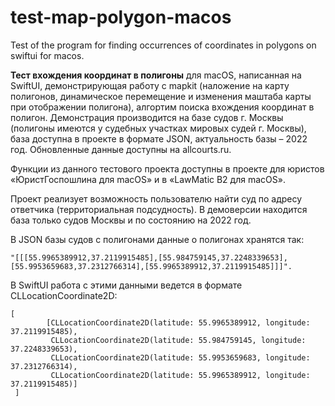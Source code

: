 # test-map-polygon-macos
 Test of the program for finding occurrences of coordinates in polygons on swiftui for macos.

**Тест вхождения координат в полигоны** для macOS, написанная на SwiftUI, демонстрирующая работу с mapkit (наложение на карту полигонов, динамическое перемещение и изменения маштаба карты при отображении полигона), алгортим поиска вхождения координат в полигон. Демонстрация производится на базе судов г. Москвы (полигоны имеются у судебных участках мировых судей г. Москвы), база доступна в проекте в формате JSON, актуальность базы – 2022 год. Обновленные данные доступны на allcourts.ru. 

Функции из данного тестового проекта доступны в проекте для юристов «ЮристГоспошлина для macOS» и в «LawMatic B2 для macOS». 

Проект реализует возможность пользователю найти суд по адресу ответчика (территориальная подсудность). В демоверсии находится база только судов Москвы и по состоянию на 2022 год.  

В JSON базы судов с полигонами данные о полигонах хранятся так:
```
"[[[55.9965389912,37.2119915485],[55.984759145,37.2248339653],[55.9953659683,37.2312766314],[55.9965389912,37.2119915485]]]".
```

В SwiftUI работа с этими данными ведется в формате CLLocationCoordinate2D:
```
[
        [CLLocationCoordinate2D(latitude: 55.9965389912, longitude: 37.2119915485),
         CLLocationCoordinate2D(latitude: 55.984759145, longitude: 37.2248339653),
         CLLocationCoordinate2D(latitude: 55.9953659683, longitude: 37.2312766314),
         CLLocationCoordinate2D(latitude: 55.9965389912, longitude: 37.2119915485)]
 ]
 ```
